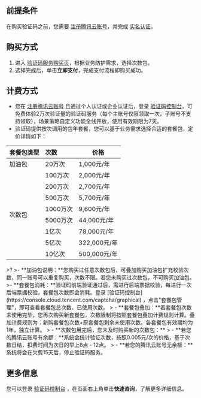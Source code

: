 ## 前提条件
在购买验证码之前，您需要 [注册腾讯云账号](https://cloud.tencent.com/document/product/378/17985)，并完成 [实名认证](https://cloud.tencent.com/document/product/378/3629)。
## 购买方式
1. 进入 [验证码服务购买页](https://buy.cloud.tencent.com/captcha#captcha)，根据业务防护需求，选择次数包。
2. 选择完成后，单击**立即支付**，完成支付流程即购买成功。

## 计费方式
- 您在 [注册腾讯云账号](https://cloud.tencent.com/document/product/378/17985) 且通过个人认证或企业认证后，登录 [验证码控制台](https://console.cloud.tencent.com/captcha/graphical)，可免费体验2万次验证量的验证码服务（每个主账号仅限领取一次，子账号不支持领取），场景策略自定义功能全线开放，使用有效期限为7天。
- 验证码提供按次调用的包年套餐，您可以基于业务需求选择合适的套餐包，定价详情如下：
<table>
<thead>
<tr>
<th align="left">套餐包类型</th>
<th align="left">次数</th>
<th>价格</th>
</tr>
</thead>
<tbody><tr>
<td align="left">加油包</td>
<td align="left">20万次</td>
<td>1,000元/年</td>
</tr>
<tr>
 <td  rowspan=8 >次数包</td>
 <td align="left">100万次</td>
<td>2,000元/年</td>
</tr>
<tr>
 <td align="left">200万次</td>
<td>2,700元/年</td>
</tr>
<tr>
 <td align="left">500万次</td>
<td>5,700元/年</td>
</tr>
<tr>
 <td align="left">1000万次</td>
<td>9,600元/年</td>
</tr>
<tr>
 <td align="left">5000万次</td>
<td>44,000元/年</td>
</tr>
<tr>
 <td align="left">1亿次</td>
<td>78,000元/年</td>
</tr>
<tr>
 <td align="left">5亿次</td>
<td>322,000元/年</td>
</tr>
<tr>
 <td align="left">10亿次</td>
<td>500,000元/年</td>
</tr>
</tbody></table>
>?
>- **加油包说明：**您购买过任意次数包后，可叠加购买加油包扩充校验次数，同一账号可以重复购买，次数不限。若您未购买过次数包，不可购买加油包。
>- **套餐包消耗：**验证码前端验证通过后，需进行后端票据校验，每进行一次后端票据校验，套餐包次数即会消耗。登录 [验证码控制台](https://console.cloud.tencent.com/captcha/graphical) ，点击"套餐包管理"，即可查看套餐包总次数、已使用次数。
> - **套餐包叠加：**若套餐包次数未使用完毕，您再次购买新套餐包，次数限制将按照套餐包叠加计费规则计算。叠加计费规则为：新购套餐包次数+原套餐包剩余未使用次数。各套餐包有效期均为1年，独立计算。
> - **次数包用完后，您未及时购买新的次数包：**
>   - **若您的腾讯云账号有余额：**系统会统计验证次数，按照0.005元/次的价格，基于次数日结，扣费时间为次日的早上8点 - 12点。
>   - **若您的腾讯云账号无余额：**系统将会在欠费15天后，停止验证码服务。


## 更多信息
您可以登录 [验证码控制台](https://console.cloud.tencent.com/captcha/graphical) ，在页面右上角单击**快速咨询**，了解更多详细信息。
